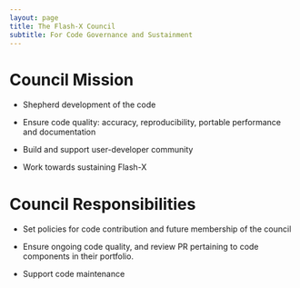 ```yaml
---
layout: page
title: The Flash-X Council
subtitle: For Code Governance and Sustainment 
---
```


# Council Mission

- Shepherd development of the code

- Ensure code quality: accuracy, reproducibility, portable performance
and documentation

- Build and support user-developer community

- Work towards sustaining Flash-X



# Council Responsibilities

- Set policies for code contribution and future membership of the council

- Ensure ongoing code quality, and review PR pertaining to code
components in their portfolio.

- Support code maintenance
